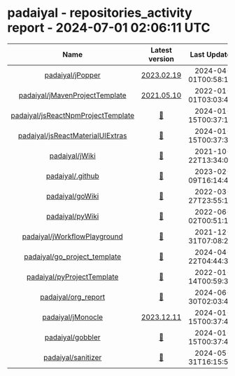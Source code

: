 
padaiyal - repositories_activity report - 2024-07-01 02:06:11 UTC
=================================================================
  

|Name|Latest version|Last Updated|
| :---: | :---: | :---: |
|[padaiyal/jPopper](https://github.com/padaiyal/jPopper)|[2023.02.19](https://github.com/padaiyal/jPopper/releases/tag/2023.02.19)|2024-04-01T00:58:17Z|
|[padaiyal/jMavenProjectTemplate](https://github.com/padaiyal/jMavenProjectTemplate)|[2021.05.10](https://github.com/padaiyal/jMavenProjectTemplate/releases/tag/2021.05.10)|2022-01-01T03:03:46Z|
|[padaiyal/jsReactNpmProjectTemplate](https://github.com/padaiyal/jsReactNpmProjectTemplate)|[🤷‍](None)|2024-01-15T00:37:14Z|
|[padaiyal/jsReactMaterialUIExtras](https://github.com/padaiyal/jsReactMaterialUIExtras)|[🤷‍](None)|2024-01-15T00:37:33Z|
|[padaiyal/jWiki](https://github.com/padaiyal/jWiki)|[🤷‍](None)|2021-10-22T13:34:08Z|
|[padaiyal/.github](https://github.com/padaiyal/.github)|[🤷‍](None)|2023-02-09T16:14:42Z|
|[padaiyal/goWiki](https://github.com/padaiyal/goWiki)|[🤷‍](None)|2022-03-27T23:55:18Z|
|[padaiyal/pyWiki](https://github.com/padaiyal/pyWiki)|[🤷‍](None)|2022-06-02T00:51:11Z|
|[padaiyal/jWorkflowPlayground](https://github.com/padaiyal/jWorkflowPlayground)|[🤷‍](None)|2021-12-31T07:08:27Z|
|[padaiyal/go_project_template](https://github.com/padaiyal/go_project_template)|[🤷‍](None)|2024-04-22T04:44:33Z|
|[padaiyal/pyProjectTemplate](https://github.com/padaiyal/pyProjectTemplate)|[🤷‍](None)|2022-01-14T00:59:36Z|
|[padaiyal/org_report](https://github.com/padaiyal/org_report)|[🤷‍](None)|2024-06-30T02:03:47Z|
|[padaiyal/jMonocle](https://github.com/padaiyal/jMonocle)|[2023.12.11](https://github.com/padaiyal/jMonocle/releases/tag/2023.12.11)|2024-01-15T00:37:41Z|
|[padaiyal/gobbler](https://github.com/padaiyal/gobbler)|[🤷‍](None)|2024-01-15T00:37:48Z|
|[padaiyal/sanitizer](https://github.com/padaiyal/sanitizer)|[🤷‍](None)|2024-05-31T16:15:56Z|
